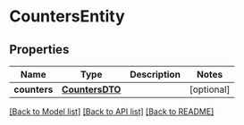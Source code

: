 # CountersEntity

## Properties
Name | Type | Description | Notes
------------ | ------------- | ------------- | -------------
**counters** | [**CountersDTO**](CountersDTO.md) |  | [optional] 

[[Back to Model list]](../nifiDocs.md#documentation-for-models) [[Back to API list]](../nifiDocs.md#documentation-for-api-endpoints) [[Back to README]](../nifiDocs.md)


